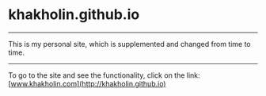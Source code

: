# khakholin.github.io
***
This is my personal site, which is supplemented and changed from time to time.
***
To go to the site and see the functionality, click on the link:
[www.khakholin.com](http://khakholin.github.io)
